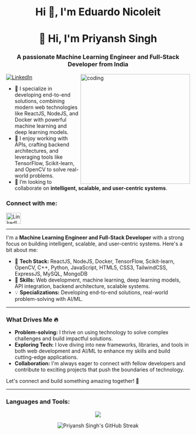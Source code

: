 <img src="https://steamuserimages-a.akamaihd.net/ugc/2438013375536940927/D370DBF7BFC83ED36F783F08A598FFF3E71A1D61/?imw=5000&imh=5000&ima=fit&impolicy=Letterbox&imcolor=%23000000&letterbox=false" alt="">

<h1 align="center">Hi 👋, I'm Eduardo Nicoleit</h1>

<h1 align="center">👋 Hi, I'm Priyansh Singh</h1>
<h3 align="center">A passionate Machine Learning Engineer and Full-Stack Developer from India</h3>
<img align="right" alt="coding" width="300" src="https://cdn.dribbble.com/users/1162077/screenshots/3848914/programmer.gif">


<p align="left"> <a href="https://www.linkedin.com/in/priyansh-singh-575a57289/" target="blank"><img src="https://img.shields.io/badge/LinkedIn-0077B5?style=for-the-badge&logo=linkedin&logoColor=white" alt="LinkedIn" /></a> </p>

- 🔭 I specialize in developing end-to-end solutions, combining modern web technologies like ReactJS, NodeJS, and Docker with powerful machine learning and deep learning models.
- 🌱 I enjoy working with APIs, crafting backend architectures, and leveraging tools like TensorFlow, Scikit-learn, and OpenCV to solve real-world problems.
- 👯 I’m looking to collaborate on **intelligent, scalable, and user-centric systems**.

<h3 align="left">Connect with me:</h3>
<p align="left">
<a href="https://www.linkedin.com/in/priyansh-singh-575a57289/" target="blank"><img align="center" src="https://raw.githubusercontent.com/rahuldkjain/github-profile-readme-generator/master/src/images/icons/Social/linked-in-alt.svg" alt="LinkedIn" height="30" width="40" /></a>
</p>

---

I'm a **Machine Learning Engineer and Full-Stack Developer** with a strong focus on building intelligent, scalable, and user-centric systems. Here's a bit about me:

- 🔧 **Tech Stack:** ReactJS, NodeJS, Docker, TensorFlow, Scikit-learn, OpenCV, C++, Python, JavaScript, HTML5, CSS3, TailwindCSS, ExpressJS, MySQL, MongoDB
- 🚀 **Skills:** Web development, machine learning, deep learning models, API integration, backend architecture, scalable systems.
- 💡 **Specializations:** Developing end-to-end solutions, real-world problem-solving with AI/ML.

---

### What Drives Me 🔥
- **Problem-solving:** I thrive on using technology to solve complex challenges and build impactful solutions.
- **Exploring Tech:** I love diving into new frameworks, libraries, and tools in both web development and AI/ML to enhance my skills and build cutting-edge applications.
- **Collaboration:** I'm always eager to connect with fellow developers and contribute to exciting projects that push the boundaries of technology.

Let's connect and build something amazing together! 🌟

---

### Languages and Tools:
<p align="center">
  <img src="https://skillicons.dev/icons?i=cpp,python,js,html,css,react,tailwind,nodejs,express,django,tensorflow,opencv,mysql,mongodb" />
</p>

<p align="center"><img align="center" src="https://github-readme-streak-stats.herokuapp.com/?user=Anikalp1&" alt="Priyansh Singh's GitHub Streak" /></p>
